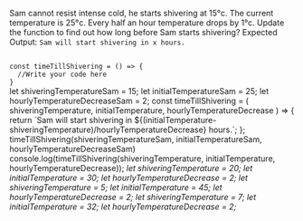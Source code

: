 Sam cannot resist intense cold, he starts shivering at 15°c. The current temperature is 25°c. Every half an hour temperature drops by 1°c. Update the function to find out how long before Sam starts shivering?
Expected Output: `Sam will start shivering in x hours.`

<codeblock language="javascript" type="exercise" testMode="multipleInput">
<code>
const timeTillShivering = () => {
  //Write your code here
}
</code>
<solution>
let shiveringTemperatureSam = 15;
let initialTemperatureSam = 25;
let hourlyTemperatureDecreaseSam = 2;
const timeTillShivering = (
  shiveringTemperature, 
  initialTemperature,
  hourlyTemperatureDecrease
  ) => {
  return `Sam will start shivering in ${(initialTemperature-shiveringTemperature)/hourlyTemperatureDecrease} hours.`;
};
timeTillShivering(shiveringTemperatureSam, initialTemperatureSam, hourlyTemperatureDecreaseSam)
</solution>
<testcases>
<caller>
console.log(timeTillShivering(shiveringTemperature, initialTemperature, hourlyTemperatureDecrease));
</caller>
<testcase>
<i>
let shiveringTemperature = 20;
let initialTemperature = 30;
let hourlyTemperatureDecrease = 2;
</i>
</testcase>
<testcase>
<i>
let shiveringTemperature = 5;
let initialTemperature = 45;
let hourlyTemperatureDecrease = 2;
</i>
</testcase>
<testcase>
<i>
let shiveringTemperature = 7;
let initialTemperature = 32;
let hourlyTemperatureDecrease = 2;
</i>
</testcase>
</testcases>
</codeblock>
